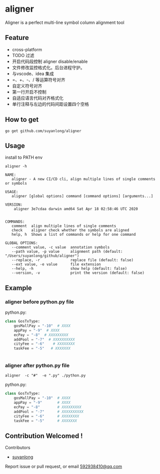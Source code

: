 # aligner

Aligner is a perfect multi-line symbol column alignment tool

## Feature
* cross-platform
* TODO 过滤
* 开启代码段控制 aligner disable/enable
* 文件修改监控格式化。后台进程守护。
* 与vscode、idea 集成
* =、+、-、/ 等运算符号对齐
* 自定义符号对齐
* 第一行开启不控制
* 自适应语言代码对齐格式化
* 单行注释与左边的代码间距设置四个空格


## How to get

```
go get github.com/suyanlong/aligner
```

## Usage

install to PATH env
```shell script
aligner -h

NAME:
   aligner - A new CI/CD cli, align multiple lines of single comments or symbols

USAGE:
   aligner [global options] command [command options] [arguments...]

VERSION:
    aligner 3e7cdaa darwin amd64 Sat Apr 18 02:58:46 UTC 2020


COMMANDS:
   comment  align multiple lines of single comments
   check    aligner check whether the symbols are aligned
   help, h  Shows a list of commands or help for one command

GLOBAL OPTIONS:
   --comment value, -c value  annotation symbols
   --path value, -p value     alignment path (default: "/Users/suyanlong/github/aligner")
   --replace, -r              replace file (default: false)
   --ext value, -e value      file extension
   --help, -h                 show help (default: false)
   --version, -v              print the version (default: false)

```

## Example

### aligner before python.py file
python.py:
```python
class GosTxType:
    gosMallPay = "-10"  # XXXX
    appPay = "-9"  # XXXX
    ecPay = "-8"  # XXXXXXXXX
    addPool = "-7"  # XXXXXXXXXX
    cityFee = "-6"    # XXXXXXXX
    taskFee = "-5"   # XXXXXXX
 
```

### aligner after python.py file
```shell script
aligner  -c "#"  -e ".py" ./python.py
```
python.py:
```python
class GosTxType:
    gosMallPay = "-10"  # XXXX
    appPay = "-9"       # XXXX
    ecPay = "-8"        # XXXXXXXXX
    addPool = "-7"      # XXXXXXXXXX
    cityFee = "-6"      # XXXXXXXX
    taskFee = "-5"      # XXXXXXX
```

## Contribution Welcomed !

Contributors

* [suyanlong](https://github.com/suyanlong) 


Report issue or pull request, or email 592938410@qq.com 
